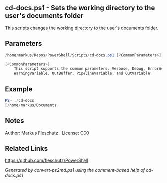## cd-docs.ps1 - Sets the working directory to the user's documents folder

This scripts changes the working directory to the user's documents folder.

## Parameters
```powershell
/home/markus/Repos/PowerShell/Scripts/cd-docs.ps1 [<CommonParameters>]

[<CommonParameters>]
    This script supports the common parameters: Verbose, Debug, ErrorAction, ErrorVariable, WarningAction, 
    WarningVariable, OutBuffer, PipelineVariable, and OutVariable.
```

## Example
```powershell
PS> ./cd-docs
📂/home/markus/Documents

```

## Notes
Author: Markus Fleschutz · License: CC0

## Related Links
https://github.com/fleschutz/PowerShell

*Generated by convert-ps2md.ps1 using the comment-based help of cd-docs.ps1*
